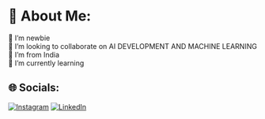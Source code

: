 # 💫 About Me:
🔭 I’m newbie<br>👯 I’m looking to collaborate on AI DEVELOPMENT AND MACHINE LEARNING<br>🤝 I’m from India<br>🌱 I’m currently learning<br>


## 🌐 Socials:
[![Instagram](https://img.shields.io/badge/Instagram-%23E4405F.svg?logo=Instagram&logoColor=white)](https://instagram.com/mad__man__heman) [![LinkedIn](https://img.shields.io/badge/LinkedIn-%230077B5.svg?logo=linkedin&logoColor=white)](https://linkedin.com/in/Hari-Heman) 

<!---
MAD-MAN-HEMAN/MAD-MAN-HEMAN is a ✨ special ✨ repository because its `README.md` (this file) appears on your GitHub profile.
You can click the Preview link to take a look at your changes.
--->

